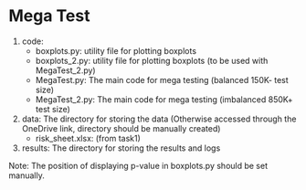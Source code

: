 # Mega Test
1. code:
    + boxplots.py: utility file for plotting boxplots
    + boxplots_2.py: utility file for plotting boxplots (to be used with MegaTest_2.py)
    + MegaTest.py: The main code for mega testing (balanced 150K- test size)
    + MegaTest_2.py: The main code for mega testing (imbalanced 850K+ test size)
2. data: The directory for storing the data (Otherwise accessed through the OneDrive link, directory should be manually created)
    + risk_sheet.xlsx: (from task1)
3. results: The directory for storing the results and logs

Note: The position of displaying p-value in boxplots.py should be set manually.
